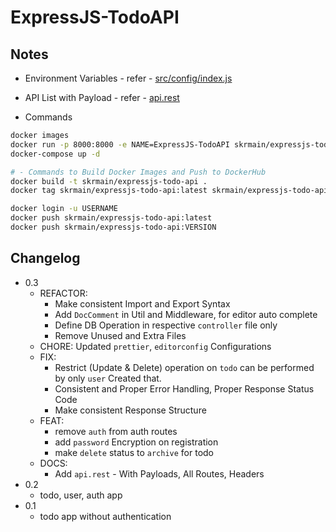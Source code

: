 # ExpressJS-TodoAPI

## Notes

- Environment Variables - refer - [src/config/index.js](src/config/index.js)
- API List with Payload - refer - [api.rest](./api.rest)

- Commands

```sh
docker images
docker run -p 8000:8000 -e NAME=ExpressJS-TodoAPI skrmain/expressjs-todo-api:latest
docker-compose up -d

# - Commands to Build Docker Images and Push to DockerHub
docker build -t skrmain/expressjs-todo-api .
docker tag skrmain/expressjs-todo-api:latest skrmain/expressjs-todo-api:VERSION

docker login -u USERNAME
docker push skrmain/expressjs-todo-api:latest
docker push skrmain/expressjs-todo-api:VERSION
```

## Changelog

- 0.3
  - REFACTOR:
    - Make consistent Import and Export Syntax
    - Add `DocComment` in Util and Middleware, for editor auto complete
    - Define DB Operation in respective `controller` file only
    - Remove Unused and Extra Files
  - CHORE: Updated `prettier`, `editorconfig` Configurations
  - FIX:
    - Restrict (Update & Delete) operation on `todo` can be performed by only `user` Created that.
    - Consistent and Proper Error Handling, Proper Response Status Code
    - Make consistent Response Structure
  - FEAT:
    - remove `auth` from auth routes
    - add `password` Encryption on registration
    - make `delete` status to `archive` for todo
  - DOCS:
    - Add `api.rest` - With Payloads, All Routes, Headers
- 0.2
  - todo, user, auth app
- 0.1
  - todo app without authentication

